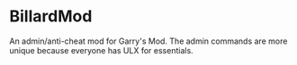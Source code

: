 # BillardMod
An admin/anti-cheat mod for Garry's Mod. The admin commands are more unique because everyone has ULX for essentials.
